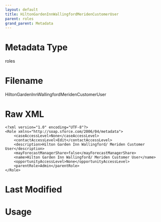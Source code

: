 ```yaml
---
layout: default
title: HiltonGardenInnWallingfordMeridenCustomerUser
parent: roles
grand_parent: Metadata
---
```

# Metadata Type
roles


# Filename 
HiltonGardenInnWallingfordMeridenCustomerUser


# Raw XML
```
<?xml version="1.0" encoding="UTF-8"?>
<Role xmlns="http://soap.sforce.com/2006/04/metadata">
    <caseAccessLevel>None</caseAccessLevel>
    <contactAccessLevel>Edit</contactAccessLevel>
    <description>Hilton Garden Inn Wallingford/ Meriden Customer User</description>
    <mayForecastManagerShare>false</mayForecastManagerShare>
    <name>Hilton Garden Inn Wallingford/ Meriden Customer User</name>
    <opportunityAccessLevel>None</opportunityAccessLevel>
    <parentRole>Admin</parentRole>
</Role>
```


# Last Modified


# Usage
